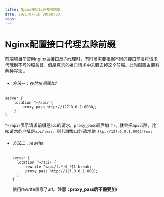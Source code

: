 ```yaml
---
title: Nginx接口代理去除前缀
date: 2021-07-16 09:58:03
tags:
---
```


# Nginx配置接口代理去除前缀

前端项目在使用nginx做接口反向代理时，有时候需要根据不同的接口前缀将请求代理到不同的服务器，但是真实的接口请求中又要去掉这个前缀。此时配置主要有两种写法 。

- ######  方法一：在地址后面加/

```
server {
	location ^~/api/ {
		proxy_pass http://127.0.0.1:8080/;
	}
}
```

 `^~/api/`表示请求前缀是`api`的请求，`proxy_pass`最后加上`/`，就会把`api`去除，比 如请求的地址是`api/test`，则代理发出的请求是`http://127.0.0.1:8080/test`

- ###### 方法二：rewrite

  ```
  server {
  	location ^~/api/ {
  		rewrite ^/api/(.*)$ /$1 break;
  		proxy_pass http://127.0.0.1:8080;
  	}
  }
  ```

  使用rewrite重写了url。**注意：proxy_pass后不需要加/**

